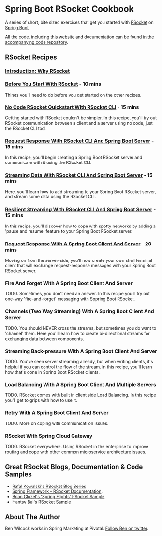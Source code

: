 # Spring Boot RSocket Cookbook

A series of short, bite sized exercises that get you started with [RSocket][rsocket] on [Spring Boot][boot].

All the code, including [this website][website] and documentation can be found [in the accompanying code repository][repo].

## RSocket Recipes

### [Introduction: Why RSocket][intro]

### [Before You Start With RSocket][pre] - 10 mins

Things you'll need to do before you get started on the other recipes.

### [No Code RSocket Quickstart With RSocket CLI][one] - 15 mins

Getting started with RSocket couldn't be simpler. In this recipe, you'll try out RSocket communication between a client and a server using no code, just the RSocket CLI tool.

### [Request Response With RSocket CLI And Spring Boot Server][two] - 15 mins

In this recipe, you'll begin creating a Spring Boot RSocket server and communicate with it using the RSocket CLI.

### [Streaming Data With RSocket CLI And Spring Boot Server][three] - 15 mins

Here, you'll learn how to add streaming to your Spring Boot RSocket server, and stream some data using the RSocket CLI.

### [Resilient Streaming With RSocket CLI And Spring Boot Server][four] - 15 mins

In this recipe, you'll discover how to cope with spotty networks by adding a 'pause and resume' feature to your Spring Boot RSocket server.

### [Request Response With A Spring Boot Client And Server][five] - 20 mins

Moving on from the server-side, you'll now create your own shell terminal client that will exchange request-response messages with your Spring Boot RSocket server.

### Fire And Forget With A Spring Boot Client And Server

TODO. Sometimes, you don't need an answer. In this recipe you'll try out one-way 'fire-and-forget' messaging with Sppring Boot RSocket. 

### Channels (Two Way Streaming) With A Spring Boot Client And Server

TODO. You should NEVER cross the streams, but sometimes you do want to 'channel' them. Here you'll learn how to create bi-directional streams for exchanging data between components.

### Streaming Back-pressure With A Spring Boot Client And Server

TODO. You've seen server streaming already, but when writing clients, it's helpful if you can control the flow of the stream. In this recipe, you'll learn how that's done in Spring Boot RSocket clients.

### Load Balancing With A Spring Boot Client And Multiple Servers

TODO. RSocket comes with built in client side Load Balancing. In this recipe you'll get to grips with how to use it.

### Retry With A Spring Boot Client And Server

TODO. More on coping with communicatiion issues.

### RSocket With Spring Cloud Gateway

TODO. RSocket everywhere. Using RSocket in the enterprise to improve routing and cope with other common microservice architecture issues.

## Great RSocket Blogs, Documentation & Code Samples

* [Rafal Kowalski's RSocket Blog Series](https://grapeup.com/blog/read/reactive-service-to-service-communication-with-rsocket-introduction-63)
* [Spring Framework - RSocket Documentation](https://docs.spring.io/spring/docs/current/spring-framework-reference/web-reactive.html#rsocket).
* [Brian Clozel's 'Spring Flights' RSocket Sample](https://github.com/bclozel/spring-flights)
* [Hantsy Bai's RSocket Sample](https://github.com/hantsy/rsocket-sample)

## About The Author

Ben Wilcock works in Spring Marketing at Pivotal. [Follow Ben on twitter][twitter].

[rsocket]: https://rsocket.io
[boot]: https://spring.io/projects/spring-boot
[repo]: https://github.com/benwilcock/spring-rsocket-demo
[website]: https://benwilcock.github.io/spring-rsocket-demo/rsocket-shell-client.html
[pre]: ./prerequisites.md
[one]: ./first-try-rsocket.md
[two]: ./request-response.md
[three]: ./request-stream.md
[four]: ./stream-resumption.md
[five]: ./rsocket-shell-client.md
[intro]: ./why-rsocket.md

[factory]: https://github.com/spring-projects/spring-boot/blob/master/spring-boot-project/spring-boot/src/main/java/org/springframework/boot/rsocket/server/ServerRSocketFactoryProcessor.java

[twitter]: https://twitter.com/benbravo73

